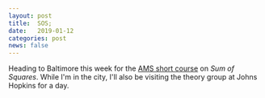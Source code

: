 ```yaml
---
layout: post
title:  SOS;
date:   2019-01-12
categories: post
news: false
---
```

Heading to Baltimore this week for the [AMS short course](http://www.ams.org/meetings/short-courses/short-course-general) on 
*Sum of Squares*. While I'm in the city, I'll also be visiting the theory group at Johns Hopkins for a day.

